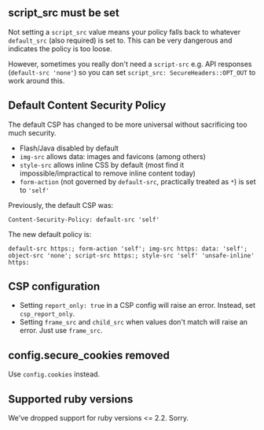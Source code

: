 ## script_src must be set

Not setting a `script_src` value means your policy falls back to whatever `default_src` (also required) is set to. This can be very dangerous and indicates the policy is too loose.

However, sometimes you really don't need a `script-src` e.g. API responses (`default-src 'none'`) so you can set `script_src: SecureHeaders::OPT_OUT` to work around this.

## Default Content Security Policy

The default CSP has changed to be more universal without sacrificing too much security.

* Flash/Java disabled by default
* `img-src` allows data: images and favicons (among others)
* `style-src` allows inline CSS by default (most find it impossible/impractical to remove inline content today)
* `form-action` (not governed by `default-src`, practically treated as `*`) is set to `'self'`

Previously, the default CSP was:

`Content-Security-Policy: default-src 'self'`

The new default policy is:

`default-src https:; form-action 'self'; img-src https: data: 'self'; object-src 'none'; script-src https:; style-src 'self' 'unsafe-inline' https:`

## CSP configuration

* Setting `report_only: true` in a CSP config will raise an error. Instead, set `csp_report_only`.
* Setting `frame_src` and `child_src` when values don't match will raise an error. Just use `frame_src`.

## config.secure_cookies removed

Use `config.cookies` instead.

## Supported ruby versions

We've dropped support for ruby versions <= 2.2. Sorry.
